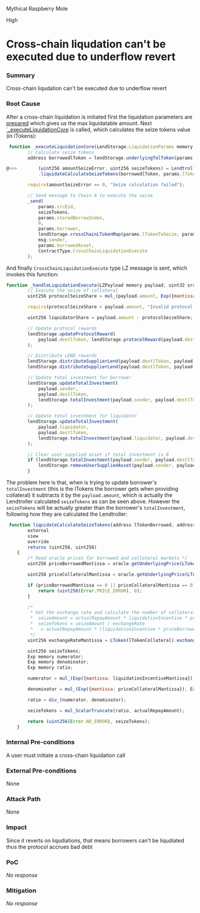 Mythical Raspberry Mole

High

# Cross-chain liqudation can't be executed due to underflow revert

### Summary

Cross-chain liqudation can't be executed due to underflow revert

### Root Cause

After a cross-chain liquidation is initiated first the liquidation parameters are [prepared](https://github.com/sherlock-audit/2025-05-lend-audit-contest/blob/3c97677544cf993c9f7be18d423bd3b5e5a62dd9/Lend-V2/src/LayerZero/CrossChainRouter.sol#L245-L261) which gives us the max liquidatable amount. Next [`_executeLiquidationCore](https://github.com/sherlock-audit/2025-05-lend-audit-contest/blob/3c97677544cf993c9f7be18d423bd3b5e5a62dd9/Lend-V2/src/LayerZero/CrossChainRouter.sol#L264-L284) is called, which calculates the seize tokens value (in lTokens):

```javascript
 function _executeLiquidationCore(LendStorage.LiquidationParams memory params) private {
        // Calculate seize tokens
        address borrowedlToken = lendStorage.underlyingTolToken(params.borrowedAsset);

@>>>        (uint256 amountSeizeError, uint256 seizeTokens) = LendtrollerInterfaceV2(lendtroller)
            .liquidateCalculateSeizeTokens(borrowedlToken, params.lTokenToSeize, params.repayAmount);

        require(amountSeizeError == 0, "Seize calculation failed");

        // Send message to Chain A to execute the seize
        _send(
            params.srcEid,
            seizeTokens,
            params.storedBorrowIndex,
            0,
            params.borrower,
            lendStorage.crossChainLTokenMap(params.lTokenToSeize, params.srcEid), // Convert to Chain A version before sending
            msg.sender,
            params.borrowedAsset,
            ContractType.CrossChainLiquidationExecute
        );
```

And finally `CrossChainLiquidationExecute` type LZ message is sent, which invokes this function:

```javascript
function _handleLiquidationExecute(LZPayload memory payload, uint32 srcEid) private {
        // Execute the seize of collateral
        uint256 protocolSeizeShare = mul_(payload.amount, Exp({mantissa: lendStorage.PROTOCOL_SEIZE_SHARE_MANTISSA()}));

        require(protocolSeizeShare < payload.amount, "Invalid protocol share");

        uint256 liquidatorShare = payload.amount - protocolSeizeShare;

        // Update protocol rewards
        lendStorage.updateProtocolReward(
            payload.destlToken, lendStorage.protocolReward(payload.destlToken) + protocolSeizeShare
        );

        // Distribute LEND rewards
        lendStorage.distributeSupplierLend(payload.destlToken, payload.sender); // borrower
        lendStorage.distributeSupplierLend(payload.destlToken, payload.liquidator); // liquidator

        // Update total investment for borrower
        lendStorage.updateTotalInvestment(
            payload.sender,
            payload.destlToken,
            lendStorage.totalInvestment(payload.sender, payload.destlToken) - payload.amount
        );

        // Update total investment for liquidator
        lendStorage.updateTotalInvestment(
            payload.liquidator,
            payload.destlToken,
            lendStorage.totalInvestment(payload.liquidator, payload.destlToken) + liquidatorShare
        );

        // Clear user supplied asset if total investment is 0
        if (lendStorage.totalInvestment(payload.sender, payload.destlToken) == 0) {
            lendStorage.removeUserSuppliedAsset(payload.sender, payload.destlToken);
        }
```

The problem here is that, when is trying to update borrower's `totalInvestment` (this is the lTokens the borrower gets when providing collateral) it subtracts it by the `payload.amount`, which is actually the Lendtroller calculated `seizeTokens` as can be seen above. However the `seizeTokens` will be actually greater than the borrower's `totalInvestment`, following how they are calculated the Lendtroller:

```javascript
 function liquidateCalculateSeizeTokens(address lTokenBorrowed, address lTokenCollateral, uint256 actualRepayAmount)
        external
        view
        override
        returns (uint256, uint256)
    {
        /* Read oracle prices for borrowed and collateral markets */
        uint256 priceBorrowedMantissa = oracle.getUnderlyingPrice(LToken(lTokenBorrowed));

        uint256 priceCollateralMantissa = oracle.getUnderlyingPrice(LToken(lTokenCollateral));

        if (priceBorrowedMantissa == 0 || priceCollateralMantissa == 0) {
            return (uint256(Error.PRICE_ERROR), 0);
        }

        /*
         * Get the exchange rate and calculate the number of collateral tokens to seize:
         *  seizeAmount = actualRepayAmount * liquidationIncentive * priceBorrowed / priceCollateral
         *  seizeTokens = seizeAmount / exchangeRate
         *   = actualRepayAmount * (liquidationIncentive * priceBorrowed) / (priceCollateral * exchangeRate)
         */
        uint256 exchangeRateMantissa = LToken(lTokenCollateral).exchangeRateStored(); // Note: reverts on error

        uint256 seizeTokens;
        Exp memory numerator;
        Exp memory denominator;
        Exp memory ratio;

        numerator = mul_(Exp({mantissa: liquidationIncentiveMantissa}), Exp({mantissa: priceBorrowedMantissa}));

        denominator = mul_(Exp({mantissa: priceCollateralMantissa}), Exp({mantissa: exchangeRateMantissa}));

        ratio = div_(numerator, denominator);

        seizeTokens = mul_ScalarTruncate(ratio, actualRepayAmount);

        return (uint256(Error.NO_ERROR), seizeTokens);
    }
```

### Internal Pre-conditions

A user must initiate a cross-chain liquidation call

### External Pre-conditions

None

### Attack Path

None

### Impact

Since it reverts on liqudiations, that means borrowers can't be liqudiated thus the protocol accrues bad debt

### PoC

_No response_

### Mitigation

_No response_